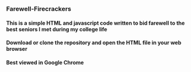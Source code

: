 ### Farewell-Firecrackers
#### This is a simple HTML and javascript code written to bid farewell to the best seniors I met during my college life
#### Download or clone the repository and open the HTML file in your web browser
#### Best viewed in Google Chrome
